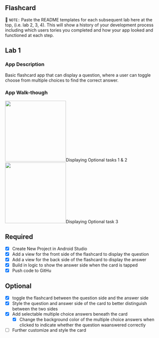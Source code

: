 ## Flashcard

📝 `NOTE:` Paste the README templates for each subsequent lab here at the top, (i.e. lab 2, 3, 4). This will show a history of your development process including which users tories you completed and how your app looked and functioned at each step.

## Lab 1

### App Description
Basic flashcard app that can display a question, where a user can toggle choose from multiple choices to find the correct answer.


### App Walk-though
<img src="https://github.com/michellebau/Flashcard/raw/master/Lab1%20-%20Optionals%201%20%26%202.gif" width=200>Displaying Optional tasks 1 & 2<br>
<img src="https://imgur.com/a/NOKCNEI" width=200>Displaying Optional task 3<br>

## Required
- [x] Create New Project in Android Studio
- [x] Add a view for the front side of the flashcard to display the question
- [x] Add a view for the back side of the flashcard to display the answer
- [x] Build in logic to show the answer side when the card is tapped
- [x] Push code to GitHu
## Optional
- [x] toggle the flashcard between the question side and the answer side
- [x] Style the question and answer side of the card to better distinguish between the two sides
- [x] Add selectable multiple choice answers beneath the card
   - [x] Change the background color of the multiple choice answers when clicked to indicate whether the question waanswered correctly
- [ ] Further customize and style the card
